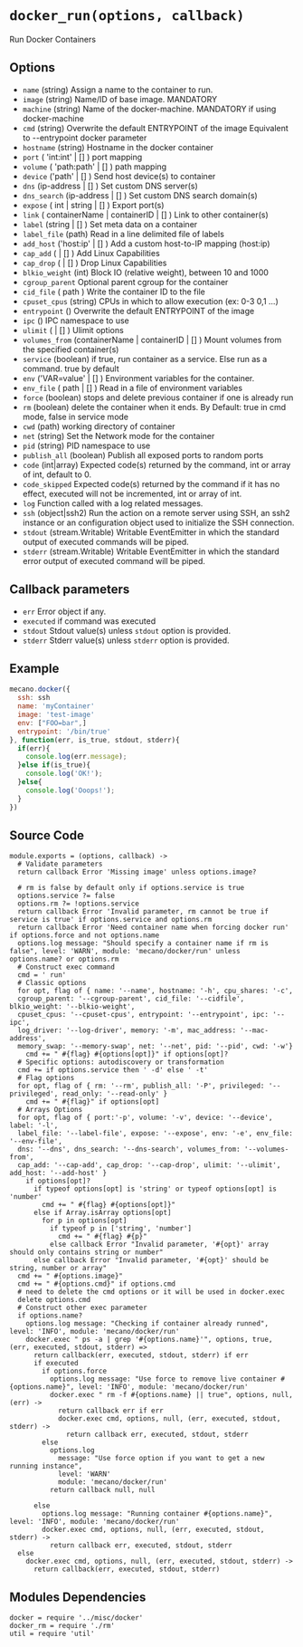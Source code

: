 
# `docker_run(options, callback)`

Run Docker Containers

## Options

*   `name` (string)
     Assign a name to the container to run.
*   `image` (string)
    Name/ID of base image. MANDATORY
*   `machine` (string)
    Name of the docker-machine. MANDATORY if using docker-machine
*   `cmd` (string)
    Overwrite the default ENTRYPOINT of the image
    Equivalent to --entrypoint docker parameter
*   `hostname` (string)
    Hostname in the docker container
*   `port` ( 'int:int' | [] )
    port mapping
*   `volume` ( 'path:path' | [] )
    path mapping
*   `device` ('path' | [] )
    Send host device(s) to container
*   `dns` (ip-address | [] )
    Set custom DNS server(s)
*   `dns_search` (ip-address | [] )
    Set custom DNS search domain(s)
*   `expose` ( int | string | [] )
    Export port(s)
*   `link` ( containerName | containerID | [] )
    Link to other container(s)
*   `label` (string | [] )
    Set meta data on a container
*   `label_file` (path)
    Read in a line delimited file of labels
*   `add_host` ('host:ip' | [] )
    Add a custom host-to-IP mapping (host:ip)
*   `cap_add` ( | [] )
    Add Linux Capabilities
*   `cap_drop` ( | [] )
    Drop Linux Capabilities
*   `blkio_weight` (int)
    Block IO (relative weight), between 10 and 1000
*   `cgroup_parent`
    Optional parent cgroup for the container
*   `cid_file` ( path )
    Write the container ID to the file
*   `cpuset_cpus` (string)
    CPUs in which to allow execution (ex: 0-3 0,1 ...)
*   `entrypoint` ()
    Overwrite the default ENTRYPOINT of the image
*   `ipc` ()
    IPC namespace to use
*   `ulimit`  ( | [] )
    Ulimit options
*   `volumes_from` (containerName | containerID | [] )
    Mount volumes from the specified container(s)
*   `service` (boolean)
    if true, run container as a service. Else run as a command. true by default
*   `env` ('VAR=value' | [] )
    Environment variables for the container.
*   `env_file` ( path | [] )
    Read in a file of environment variables
*   `force` (boolean)
    stops and delete previous container if one is already run
*   `rm` (boolean)
    delete the container when it ends. By Default: true in cmd mode, false in service mode
*   `cwd` (path)
    working directory of container
*   `net` (string)
    Set the Network mode for the container
*   `pid` (string)
    PID namespace to use
*   `publish_all` (boolean)
    Publish all exposed ports to random ports
*   `code`   (int|array)
    Expected code(s) returned by the command, int or array of int, default to 0.
*   `code_skipped`
    Expected code(s) returned by the command if it has no effect, executed will
    not be incremented, int or array of int.
*   `log`
    Function called with a log related messages.
*   `ssh` (object|ssh2)
    Run the action on a remote server using SSH, an ssh2 instance or an
    configuration object used to initialize the SSH connection.
*   `stdout` (stream.Writable)
    Writable EventEmitter in which the standard output of executed commands will
    be piped.
*   `stderr` (stream.Writable)
    Writable EventEmitter in which the standard error output of executed command
    will be piped.

## Callback parameters

*   `err`
    Error object if any.
*   `executed`
    if command was executed
*   `stdout`
    Stdout value(s) unless `stdout` option is provided.
*   `stderr`
    Stderr value(s) unless `stderr` option is provided.

## Example

```javascript
mecano.docker({
  ssh: ssh
  name: 'myContainer'
  image: 'test-image'
  env: ["FOO=bar",]
  entrypoint: '/bin/true'
}, function(err, is_true, stdout, stderr){
  if(err){
    console.log(err.message);
  }else if(is_true){
    console.log('OK!');
  }else{
    console.log('Ooops!');
  }
})
```

## Source Code

    module.exports = (options, callback) ->
      # Validate parameters
      return callback Error 'Missing image' unless options.image?

      # rm is false by default only if options.service is true
      options.service ?= false
      options.rm ?= !options.service
      return callback Error 'Invalid parameter, rm cannot be true if service is true' if options.service and options.rm
      return callback Error 'Need container name when forcing docker run' if options.force and not options.name
      options.log message: "Should specify a container name if rm is false", level: 'WARN', module: 'mecano/docker/run' unless options.name? or options.rm
      # Construct exec command
      cmd = ' run'
      # Classic options
      for opt, flag of { name: '--name', hostname: '-h', cpu_shares: '-c',
      cgroup_parent: '--cgroup-parent', cid_file: '--cidfile', blkio_weight: '--blkio-weight',
      cpuset_cpus: '--cpuset-cpus', entrypoint: '--entrypoint', ipc: '--ipc',
      log_driver: '--log-driver', memory: '-m', mac_address: '--mac-address',
      memory_swap: '--memory-swap', net: '--net', pid: '--pid', cwd: '-w'}
        cmd += " #{flag} #{options[opt]}" if options[opt]?
      # Specific options: autodiscovery or transformation
      cmd += if options.service then ' -d' else ' -t'
      # Flag options
      for opt, flag of { rm: '--rm', publish_all: '-P', privileged: '--privileged', read_only: '--read-only' }
        cmd += " #{flag}" if options[opt]
      # Arrays Options
      for opt, flag of { port:'-p', volume: '-v', device: '--device', label: '-l',
      label_file: '--label-file', expose: '--expose', env: '-e', env_file: '--env-file',
      dns: '--dns', dns_search: '--dns-search', volumes_from: '--volumes-from',
      cap_add: '--cap-add', cap_drop: '--cap-drop', ulimit: '--ulimit', add_host: '--add-host' }
        if options[opt]?
          if typeof options[opt] is 'string' or typeof options[opt] is 'number'
            cmd += " #{flag} #{options[opt]}"
          else if Array.isArray options[opt]
            for p in options[opt]
              if typeof p in ['string', 'number']
                cmd += " #{flag} #{p}"
              else callback Error "Invalid parameter, '#{opt}' array should only contains string or number"
          else callback Error "Invalid parameter, '#{opt}' should be string, number or array"
      cmd += " #{options.image}"
      cmd += " #{options.cmd}" if options.cmd
      # need to delete the cmd options or it will be used in docker.exec
      delete options.cmd
      # Construct other exec parameter
      if options.name?
        options.log message: "Checking if container already runned", level: 'INFO', module: 'mecano/docker/run'
        docker.exec " ps -a | grep '#{options.name}'", options, true, (err, executed, stdout, stderr) =>
          return callback(err, executed, stdout, stderr) if err
          if executed
            if options.force
              options.log message: "Use force to remove live container #{options.name}", level: 'INFO', module: 'mecano/docker/run'
              docker.exec " rm -f #{options.name} || true", options, null, (err) ->
                return callback err if err
                docker.exec cmd, options, null, (err, executed, stdout, stderr) ->
                  return callback err, executed, stdout, stderr
            else
              options.log
                message: "Use force option if you want to get a new running instance",
                level: 'WARN'
                module: 'mecano/docker/run'
              return callback null, null

          else
            options.log message: "Running container #{options.name}", level: 'INFO', module: 'mecano/docker/run'
            docker.exec cmd, options, null, (err, executed, stdout, stderr) ->
              return callback err, executed, stdout, stderr
      else
        docker.exec cmd, options, null, (err, executed, stdout, stderr) ->
          return callback(err, executed, stdout, stderr)

## Modules Dependencies

    docker = require '../misc/docker'
    docker_rm = require './rm'
    util = require 'util'
